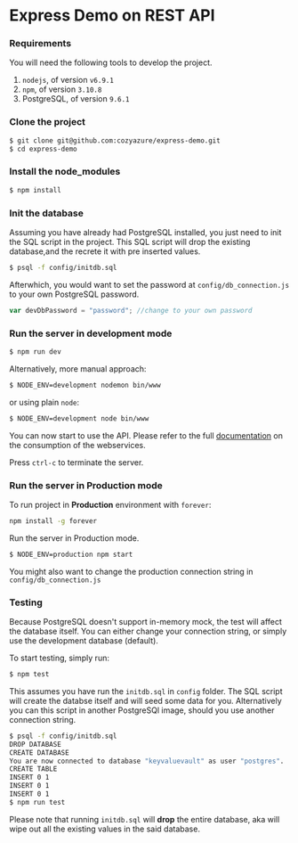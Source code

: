 # Express Demo on REST API

### Requirements
You will need the following tools to develop the project.

1. `nodejs`, of version `v6.9.1` 
2. `npm`, of version `3.10.8`
3. PostgreSQL, of version `9.6.1`  

### Clone the project
```bash
$ git clone git@github.com:cozyazure/express-demo.git
$ cd express-demo
```
### Install the node_modules
```bash
$ npm install
```

### Init the database
Assuming you have already had PostgreSQL installed, you just need to init the SQL script in the project. This SQL script will drop the existing database,and the recrete it with pre inserted values.

```bash
$ psql -f config/initdb.sql
```
Afterwhich, you would want to set the password at `config/db_connection.js` to your own PostgreSQL password.

```js
var devDbPassword = "password"; //change to your own password
```

### Run the server in development mode
```bash
$ npm run dev
```

Alternatively, more manual approach:

```bash
$ NODE_ENV=development nodemon bin/www
```

or using plain `node`:

```bash
$ NODE_ENV=development node bin/www
```
You can now start to use the API. Please refer to the full [documentation](https://express-restful-demo.herokuapp.com/) on the consumption of the webservices.

Press `ctrl-c` to terminate the server.


### Run the server in Production mode

To run project in **Production** environment with `forever`:

```bash
npm install -g forever
```

Run the server in Production mode.

```bash
$ NODE_ENV=production npm start
```
You might also want to change the production connection string in `config/db_connection.js` 

### Testing

Because PostgreSQL doesn't support in-memory mock, the test will affect the database itself. You can either change your connection string, or simply use the development database (default).

To start testing, simply run: 

```bash
$ npm test
```
This assumes you have run the `initdb.sql` in `config` folder. The SQL script will create the databse itself and will seed some data for you. Alternatively you can this script in another PostgreSQl image, should you use another connection string.

```bash
$ psql -f config/initdb.sql
DROP DATABASE
CREATE DATABASE
You are now connected to database "keyvaluevault" as user "postgres".
CREATE TABLE
INSERT 0 1
INSERT 0 1
INSERT 0 1
$ npm run test
```

Please note that running `initdb.sql` will **drop** the entire database, aka will wipe out all the existing values in the said database.